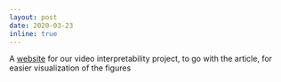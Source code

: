 ```yaml
---
layout: post
date: 2020-03-23
inline: true
---
```


A [website](https://interpreting-video-features.github.io/) for our video interpretability project, to go with the article, for easier visualization of the figures
